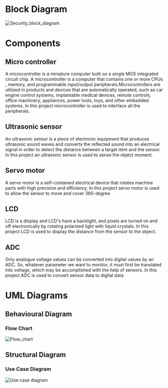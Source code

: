 # Block Diagram

![Security_block_diagram](https://user-images.githubusercontent.com/46968025/155761706-c5a3f852-338b-4f99-bf0f-a79762e53583.PNG)


# Components 

## Micro controller
A microcontroller is a miniature computer built on a single MOS integrated circuit chip. A microcontroller is a computer that contains one or more CPUs , memory, and programmable input/output peripherals.Microcontrollers are utilized in products and devices that are automatically operated, such as car engine control systems, implantable medical devices, remote controls, office machinery, appliances, power tools, toys, and other embedded systems.
In this project microcontroller is used to interface all the peripherals.


## Ultrasonic sensor

An ultrasonic sensor is a piece of electronic equipment that produces ultrasonic sound waves and converts the reflected sound into an electrical signal in order to detect the distance between a target item and the sensor.
In this project an ultrasonic sensor is used to sense the object moment.


## Servo motor

A servo motor is a self-contained electrical device that rotates machine parts with high precision and efficiency.
In this project servo motor is used to allow the sensor to move and cover 360-degree


## LCD 

LCD is a display and LCD's have a backlight, and pixels are turned on and off electronically by rotating polarized light with liquid crystals.
In this project LCD is used to display the distance from the sensor to the object.

## ADC

Only analogue voltage values can be converted into digital values by an ADC. So, whatever parameter we want to monitor, it must first be translated into voltage, which may be accomplished with the help of sensors.
In this project ADC is used to convert sensor data to digital data 



# UML Diagrams

## Behavioural Diagram 

### Flow Chart

![Flow_chart](https://user-images.githubusercontent.com/46968025/155761722-16a6851e-0c59-419d-a96e-5698b26e6605.PNG)




## Structural Diagram

### Use Case Diagram

![Use case diagram](https://user-images.githubusercontent.com/46968025/155762293-c4dc48f6-6e9e-4dc1-9763-e5e27f107e4a.PNG)



